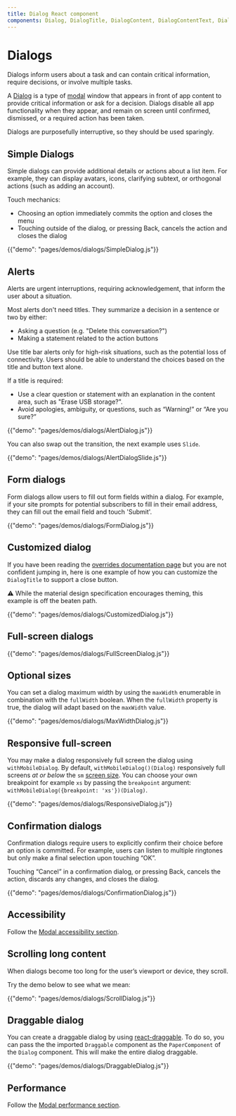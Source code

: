 ```yaml
---
title: Dialog React component
components: Dialog, DialogTitle, DialogContent, DialogContentText, DialogActions, Slide
---
```


# Dialogs

<p class="description">Dialogs inform users about a task and can contain critical information, require decisions, or involve multiple tasks.</p>

A [Dialog](https://material.io/design/components/dialogs.html) is a type of [modal](/utils/modal/) window that appears in front of app content to provide critical information or ask for a decision. Dialogs disable all app functionality when they appear, and remain on screen until confirmed, dismissed, or a required action has been taken.

Dialogs are purposefully interruptive, so they should be used sparingly.

## Simple Dialogs

Simple dialogs can provide additional details or actions about a list item.
For example, they can display avatars, icons, clarifying subtext, or orthogonal actions (such as adding an account).

Touch mechanics:

- Choosing an option immediately commits the option and closes the menu
- Touching outside of the dialog, or pressing Back, cancels the action and closes the dialog

{{"demo": "pages/demos/dialogs/SimpleDialog.js"}}

## Alerts

Alerts are urgent interruptions, requiring acknowledgement, that inform the user about a situation.

Most alerts don't need titles.
They summarize a decision in a sentence or two by either:

- Asking a question (e.g. "Delete this conversation?")
- Making a statement related to the action buttons

Use title bar alerts only for high-risk situations, such as the potential loss of connectivity.
Users should be able to understand the choices based on the title and button text alone.

If a title is required:

- Use a clear question or statement with an explanation in the content area, such as "Erase USB storage?".
- Avoid apologies, ambiguity, or questions, such as “Warning!” or “Are you sure?”

{{"demo": "pages/demos/dialogs/AlertDialog.js"}}

You can also swap out the transition, the next example uses `Slide`.

{{"demo": "pages/demos/dialogs/AlertDialogSlide.js"}}

## Form dialogs

Form dialogs allow users to fill out form fields within a dialog.
For example, if your site prompts for potential subscribers to fill in their email address, they can fill out the email field and touch 'Submit'.

{{"demo": "pages/demos/dialogs/FormDialog.js"}}

## Customized dialog

If you have been reading the [overrides documentation page](/customization/overrides/)
but you are not confident jumping in,
here is one example of how you can customize the `DialogTitle` to support a close button.

⚠️ While the material design specification encourages theming, this example is off the beaten path.

{{"demo": "pages/demos/dialogs/CustomizedDialog.js"}}

## Full-screen dialogs

{{"demo": "pages/demos/dialogs/FullScreenDialog.js"}}

## Optional sizes

You can set a dialog maximum width by using the `maxWidth` enumerable in combination with the `fullWidth` boolean.
When the `fullWidth` property is true, the dialog will adapt based on the `maxWidth` value.

{{"demo": "pages/demos/dialogs/MaxWidthDialog.js"}}

## Responsive full-screen

You may make a dialog responsively full screen the dialog using `withMobileDialog`. By default, `withMobileDialog()(Dialog)` responsively full screens *at or below* the `sm` [screen size](/layout/basics/). You can choose your own breakpoint for example `xs` by passing the `breakpoint` argument: `withMobileDialog({breakpoint: 'xs'})(Dialog)`.

{{"demo": "pages/demos/dialogs/ResponsiveDialog.js"}}

## Confirmation dialogs

Confirmation dialogs require users to explicitly confirm their choice before an option is committed.
For example, users can listen to multiple ringtones but only make a final selection upon touching “OK”.

Touching “Cancel” in a confirmation dialog, or pressing Back, cancels the action, discards any changes, and closes the dialog.

{{"demo": "pages/demos/dialogs/ConfirmationDialog.js"}}

## Accessibility

Follow the [Modal accessibility section](/utils/modal/#accessibility).

## Scrolling long content

When dialogs become too long for the user’s viewport or device, they scroll.

Try the demo below to see what we mean:

{{"demo": "pages/demos/dialogs/ScrollDialog.js"}}

## Draggable dialog

You can create a draggable dialog by using [react-draggable](https://github.com/mzabriskie/react-draggable).
To do so, you can pass the the imported `Draggable` component as the `PaperComponent` of the `Dialog` component.
This will make the entire dialog draggable.

{{"demo": "pages/demos/dialogs/DraggableDialog.js"}}

## Performance

Follow the [Modal performance section](/utils/modal/#performance).
